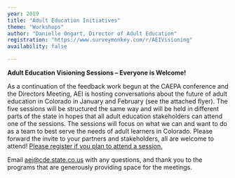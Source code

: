 ```yaml
---
year: 2019
title: "Adult Education Initiatives"
theme: "Workshops"
author: "Danielle Ongart, Director of Adult Education"
registration: "https://www.surveymonkey.com/r/AEIVisioning"
availability: false

---
```

**Adult Education Visioning Sessions – Everyone is Welcome!**

As a continuation of the feedback work begun at the CAEPA conference and the Directors Meeting, AEI is hosting conversations about the future of adult education in Colorado in January and February (see the attached flyer). The five sessions will be structured the same way and will be held in different parts of the state in hopes that all adult education stakeholders can attend one of the sessions. The sessions will focus on what we can and want to do as a team to best serve the needs of adult learners in Colorado. Please forward the invite to your partners and stakeholders, all are welcome to attend! [Please register if you plan to attend a session.](https://www.surveymonkey.com/r/AEIVisioning)

Email <aei@cde.state.co.us> with any questions, and thank you to the programs that are generously providing space for the meetings.
